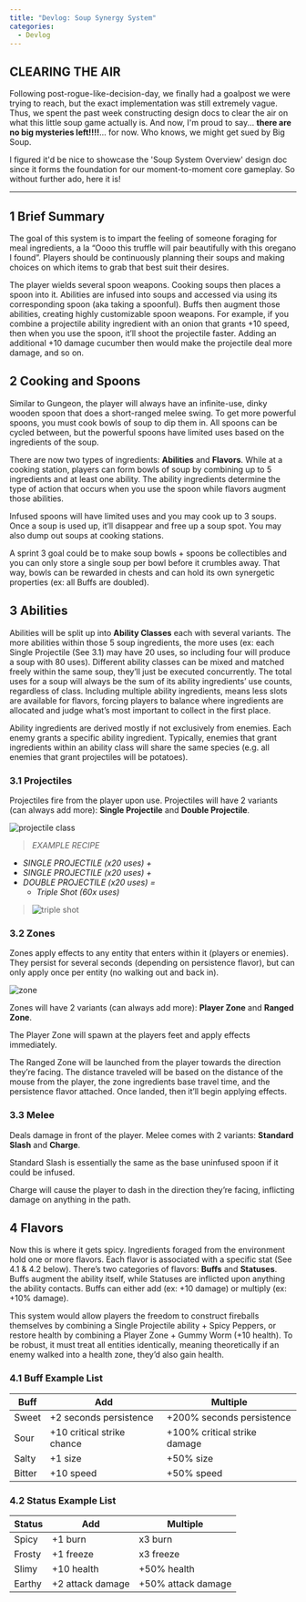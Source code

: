 ```yaml
---
title: "Devlog: Soup Synergy System"
categories:
  - Devlog
---
```


## CLEARING THE AIR
Following post-rogue-like-decision-day, we finally had a goalpost we were trying to reach, but the exact implementation was still extremely vague. Thus, we spent the past week constructing design docs to clear the air on what this little soup game actually is. And now, I'm proud to say... **there are no big mysteries left!!!!**... for now. Who knows, we might get sued by Big Soup.

I figured it'd be nice to showcase the 'Soup System Overview' design doc since it forms the foundation for our moment-to-moment core gameplay. So without further ado, here it is!

***

## 1	Brief Summary
The goal of this system is to impart the feeling of someone foraging for meal ingredients, a la “Oooo this truffle will pair beautifully with this oregano I found”. Players should be continuously planning their soups and making choices on which items to grab that best suit their desires.

The player wields several spoon weapons. Cooking soups then places a spoon into it. Abilities are infused into soups and accessed via using its corresponding spoon (aka taking a spoonful). Buffs then augment those abilities, creating highly customizable spoon weapons. For example, if you combine a projectile ability ingredient with an onion that grants +10 speed, then when you use the spoon, it’ll shoot the projectile faster. Adding an additional +10 damage cucumber then would make the projectile deal more damage, and so on.

## 2	Cooking and Spoons
Similar to Gungeon, the player will always have an infinite-use, dinky wooden spoon that does a short-ranged melee swing. To get more powerful spoons, you must cook bowls of soup to dip them in. All spoons can be cycled between, but the powerful spoons have limited uses based on the ingredients of the soup.

There are now two types of ingredients: **Abilities** and **Flavors**. While at a cooking station, players can form bowls of soup by combining up to 5 ingredients and at least one ability. The ability ingredients determine the type of action that occurs when you use the spoon while flavors augment those abilities. 

Infused spoons will have limited uses and you may cook up to 3 soups. Once a soup is used up, it’ll disappear and free up a soup spot. You may also dump out soups at cooking stations.

A sprint 3 goal could be to make soup bowls + spoons be collectibles and you can only store a single soup per bowl before it crumbles away. That way, bowls can be rewarded in chests and can hold its own synergetic properties (ex: all Buffs are doubled).

## 3	Abilities
Abilities will be split up into **Ability Classes** each with several variants. The more abilities within those 5 soup ingredients, the more uses (ex: each Single Projectile (See 3.1) may have 20 uses, so including four will produce a soup with 80 uses). Different ability classes can be mixed and matched freely within the same soup, they’ll just be executed concurrently. The total uses for a soup will always be the sum of its ability ingredients’ use counts, regardless of class. Including multiple ability ingredients, means less slots are available for flavors, forcing players to balance where ingredients are allocated and judge what’s most important to collect in the first place.

Ability ingredients are derived mostly if not exclusively from enemies. Each enemy grants a specific ability ingredient. Typically, enemies that grant ingredients within an ability class will share the same species (e.g. all enemies that grant projectiles will be potatoes).

### 3.1 Projectiles
Projectiles fire from the player upon use. Projectiles will have 2 variants (can always add more): **Single Projectile** and **Double Projectile**. 

![projectile class](/csgd-capstone-site/assets/images/ProjectileClass.png)

> *EXAMPLE RECIPE*
- *SINGLE PROJECTILE (x20 uses) +*
- *SINGLE PROJECTILE (x20 uses) +*
- *DOUBLE PROJECTILE (x20 uses) =*
    - *Triple Shot (60x uses)* <br>
>
> ![triple shot](/csgd-capstone-site/assets/images/TripleShot.png)

### 3.2 Zones
Zones apply effects to any entity that enters within it (players or enemies). They persist for several seconds (depending on persistence flavor), but can only apply once per entity (no walking out and back in). 

![zone](/csgd-capstone-site/assets/images/Zone.png)

Zones will have 2 variants (can always add more): **Player Zone** and **Ranged Zone**.

The Player Zone will spawn at the players feet and apply effects immediately.

The Ranged Zone will be launched from the player towards the direction they’re facing. The distance traveled will be based on the distance of the mouse from the player, the zone ingredients base travel time, and the persistence flavor attached. Once landed, then it’ll begin applying effects.

### 3.3 Melee
Deals damage in front of the player. Melee comes with 2 variants: **Standard Slash** and **Charge**. 

Standard Slash is essentially the same as the base uninfused spoon if it could be infused. 

Charge will cause the player to dash in the direction they’re facing, inflicting damage on anything in the path.

## 4	Flavors
Now this is where it gets spicy. Ingredients foraged from the environment hold one or more flavors. Each flavor is associated with a specific stat (See 4.1 & 4.2 below). There’s two categories of flavors: **Buffs** and **Statuses**. Buffs augment the ability itself, while Statuses are inflicted upon anything the ability contacts. Buffs can either add (ex: +10 damage) or multiply (ex: +10% damage).

This system would allow players the freedom to construct fireballs themselves by combining a Single Projectile ability + Spicy Peppers, or restore health by combining a Player Zone + Gummy Worm (+10 health). To be robust, it must treat all entities identically, meaning theoretically if an enemy walked into a health zone, they’d also gain health.

### 4.1 Buff Example List

| Buff | Add  | Multiple  |
| -------- | ------- | ------- |
| Sweet  | +2 seconds persistence | +200% seconds persistence |
| Sour |   +10 critical strike chance   | +100% critical strike damage |
| Salty    | +1 size    | +50% size |
| Bitter    | +10 speed    | +50% speed |

### 4.2 Status Example List

| Status | Add | Multiple |
| -------- | ------- | ------- |
| Spicy | +1 burn | x3 burn |
| Frosty | +1 freeze | x3 freeze |
| Slimy | +10 health | +50% health |
| Earthy | +2 attack damage | +50% attack damage |
